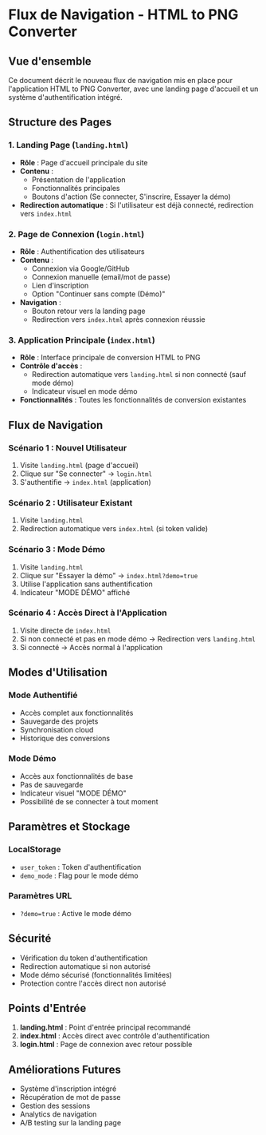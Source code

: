 # Flux de Navigation - HTML to PNG Converter

## Vue d'ensemble

Ce document décrit le nouveau flux de navigation mis en place pour l'application HTML to PNG Converter, avec une landing page d'accueil et un système d'authentification intégré.

## Structure des Pages

### 1. Landing Page (`landing.html`)
- **Rôle** : Page d'accueil principale du site
- **Contenu** :
  - Présentation de l'application
  - Fonctionnalités principales
  - Boutons d'action (Se connecter, S'inscrire, Essayer la démo)
- **Redirection automatique** : Si l'utilisateur est déjà connecté, redirection vers `index.html`

### 2. Page de Connexion (`login.html`)
- **Rôle** : Authentification des utilisateurs
- **Contenu** :
  - Connexion via Google/GitHub
  - Connexion manuelle (email/mot de passe)
  - Lien d'inscription
  - Option "Continuer sans compte (Démo)"
- **Navigation** :
  - Bouton retour vers la landing page
  - Redirection vers `index.html` après connexion réussie

### 3. Application Principale (`index.html`)
- **Rôle** : Interface principale de conversion HTML to PNG
- **Contrôle d'accès** :
  - Redirection automatique vers `landing.html` si non connecté (sauf mode démo)
  - Indicateur visuel en mode démo
- **Fonctionnalités** : Toutes les fonctionnalités de conversion existantes

## Flux de Navigation

### Scénario 1 : Nouvel Utilisateur
1. Visite `landing.html` (page d'accueil)
2. Clique sur "Se connecter" → `login.html`
3. S'authentifie → `index.html` (application)

### Scénario 2 : Utilisateur Existant
1. Visite `landing.html`
2. Redirection automatique vers `index.html` (si token valide)

### Scénario 3 : Mode Démo
1. Visite `landing.html`
2. Clique sur "Essayer la démo" → `index.html?demo=true`
3. Utilise l'application sans authentification
4. Indicateur "MODE DÉMO" affiché

### Scénario 4 : Accès Direct à l'Application
1. Visite directe de `index.html`
2. Si non connecté et pas en mode démo → Redirection vers `landing.html`
3. Si connecté → Accès normal à l'application

## Modes d'Utilisation

### Mode Authentifié
- Accès complet aux fonctionnalités
- Sauvegarde des projets
- Synchronisation cloud
- Historique des conversions

### Mode Démo
- Accès aux fonctionnalités de base
- Pas de sauvegarde
- Indicateur visuel "MODE DÉMO"
- Possibilité de se connecter à tout moment

## Paramètres et Stockage

### LocalStorage
- `user_token` : Token d'authentification
- `demo_mode` : Flag pour le mode démo

### Paramètres URL
- `?demo=true` : Active le mode démo

## Sécurité

- Vérification du token d'authentification
- Redirection automatique si non autorisé
- Mode démo sécurisé (fonctionnalités limitées)
- Protection contre l'accès direct non autorisé

## Points d'Entrée

1. **landing.html** : Point d'entrée principal recommandé
2. **index.html** : Accès direct avec contrôle d'authentification
3. **login.html** : Page de connexion avec retour possible

## Améliorations Futures

- Système d'inscription intégré
- Récupération de mot de passe
- Gestion des sessions
- Analytics de navigation
- A/B testing sur la landing page